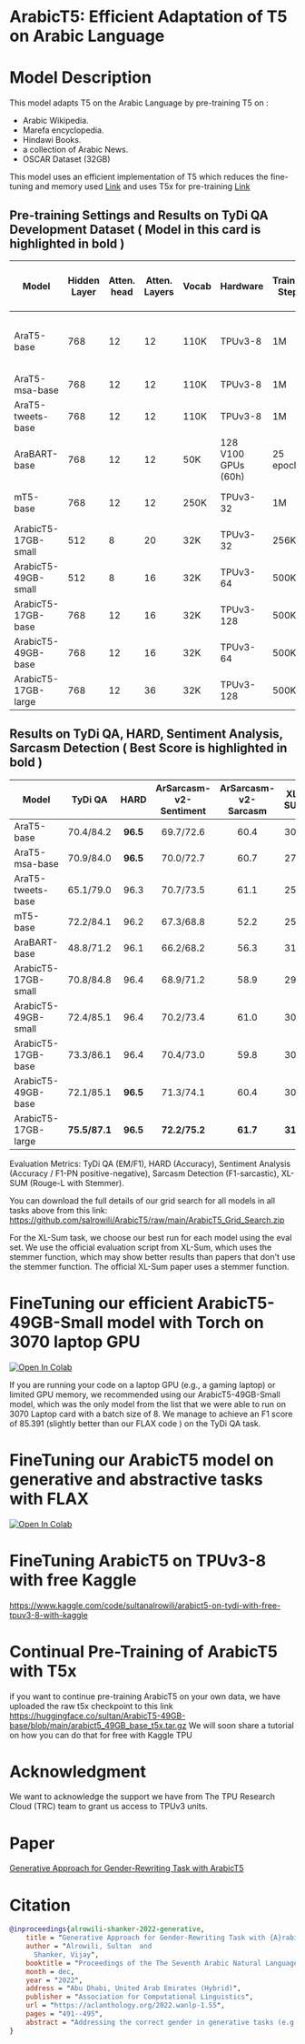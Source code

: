 # ArabicT5: Efficient Adaptation of T5 on Arabic Language


# Model Description

This model adapts T5 on the Arabic Language by pre-training T5 on : 
- Arabic Wikipedia.
- Marefa encyclopedia.
- Hindawi Books.
- a collection of Arabic News.
- OSCAR Dataset (32GB)

This model uses an efficient implementation of T5 which reduces the fine-tuning and memory used [Link](https://arxiv.org/abs/2109.10686) and uses T5x for pre-training [Link](https://github.com/google-research/t5x)


## Pre-training Settings and Results on TyDi QA Development Dataset ( Model in this card is highlighted in bold )

|     Model        | Hidden Layer | Atten. head | Atten. Layers | Vocab | Hardware  |Training Steps | Batch  |  Train x Batch Factor |Corpora                 |
|------------------|--------------|-------------|---------------|-------|-----------|---------------|--------|-----------------------|------------------------|
| AraT5-base       |     768      |      12     |      12       |  110K |TPUv3-8    |        1M     |  128   | 1.0x                  |248GB 29B tokens (MSA + Tweets)    |
| AraT5-msa-base   |     768      |      12     |      12       |  110K |TPUv3-8    |        1M     |  128   | 1.0x                  |70GB (MSA)              |
| AraT5-tweets-base|     768      |      12     |      12       |  110K |TPUv3-8    |        1M     |  128   | 1.0x                  |178GB (Tweets)          |
| AraBART-base     |     768      |      12     |      12       |  50K | 128 V100 GPUs (60h)    |25 epochs|  -     | -                     |73GB (MSA)          |
| mT5-base         |     768      |      12     |      12       |  250K |TPUv3-32   |        1M     |  1024  | 8.0x                  |6.3T tokens (mC4)|
| ArabicT5-17GB-small   |     512      |      8     |      20      |  32K  |TPUv3-32   |       256K    |  256   | 0.5x                 |17GB (MSA)          |
| ArabicT5-49GB-small   |     512      |      8     |      16      |  32K  |TPUv3-64   |       500K    |  256   | 1.0x                 |49GB (MSA + OSCAR)          |
| ArabicT5-17GB-base    |     768      |      12     |      16       |  32K  |TPUv3-128  |       500K    |  512   | 2.0x                  |17GB (MSA)          |
| ArabicT5-49GB-base    |     768      |      12     |      16       |  32K  |TPUv3-64  |       500K    |  256   | 1.0x                  |49GB (MSA + OSCAR)          |
| ArabicT5-17GB-large  |     768      |      12     |      36       |  32K  |TPUv3-128  |       500K    |  512   | 2.0x                  |17GB (MSA)          |


##  Results on TyDi QA, HARD, Sentiment Analysis, Sarcasm Detection ( Best Score is highlighted in bold )

|    Model            | <center>TyDi QA| <center>HARD| <center>ArSarcasm-v2-Sentiment| <center>ArSarcasm-v2-Sarcasm| XL-SUM |
|----------------------|---------------|---------------------|-------------------------------------|----------------------------------|----------------------------------
| AraT5-base           |  <center>70.4/84.2  |<center>**96.5**|<center>69.7/72.6|<center>60.4|<center>30.3|
| AraT5-msa-base       |  <center>70.9/84.0  |<center>**96.5**|<center>70.0/72.7|<center>60.7|<center>27.4|
| AraT5-tweets-base    |  <center>65.1/79.0  |<center>96.3|<center>70.7/73.5|<center>61.1|<center>25.1|
| mT5-base             |  <center>72.2/84.1  |<center>96.2|<center>67.3/68.8|<center>52.2|<center>25.7|
| AraBART-base         |  <center>48.8/71.2  |<center>96.1|<center>66.2/68.2|<center>56.3|<center>31.2|
| ArabicT5-17GB-small        |  <center>70.8/84.8  |<center>96.4|<center>68.9/71.2|<center>58.9|<center>29.2|
| ArabicT5-49GB-small        |  <center>72.4/85.1  |<center>96.4|<center>70.2/73.4|<center>61.0|<center>30.2|
| ArabicT5-17GB-base       |  <center>73.3/86.1  |<center>96.4|<center>70.4/73.0|<center>59.8|<center>30.3|
| ArabicT5-49GB-base       |  <center>72.1/85.1  |<center>**96.5**|<center>71.3/74.1|<center>60.4|<center>30.9|
| ArabicT5-17GB-large      |  <center>**75.5/87.1**  |<center>**96.5**| <center>**72.2/75.2**|<center>**61.7**|<center>**31.7**|

Evaluation Metrics: TyDi QA (EM/F1), HARD (Accuracy), Sentiment Analysis (Accuracy / F1-PN positive-negative), Sarcasm Detection (F1-sarcastic), XL-SUM (Rouge-L with Stemmer).

You can download the full details of our grid search for all models in all tasks above from this link: https://github.com/salrowili/ArabicT5/raw/main/ArabicT5_Grid_Search.zip

For the XL-Sum task, we choose our best run for each model using the eval set. We use the official evaluation script from XL-Sum, which uses the stemmer function, which may show better results than papers that don't use the stemmer function. The official XL-Sum paper uses a stemmer function.

# FineTuning our efficient ArabicT5-49GB-Small model with Torch on 3070 laptop GPU ###

[![Open In Colab][COLAB]](https://colab.research.google.com/github/salrowili/ArabicT5/blob/main/ArabicT5_49GB_Small_on_3070_Laptop_GPU.ipynb)

If you are running your code on a laptop GPU (e.g., a gaming laptop) or limited GPU memory, we recommended using our ArabicT5-49GB-Small model, which was the only model from the list that we were able to run on 3070 Laptop card with a batch size of 8. We manage to achieve an F1 score of 85.391 (slightly better than our FLAX code ) on the TyDi QA task. 


# FineTuning our ArabicT5 model on generative and abstractive tasks with FLAX ###

[![Open In Colab][COLAB]](https://colab.research.google.com/github/salrowili/ArabicT5/blob/main/FineTuning_ArabicT5_with_FLAX_and_TPU.ipynb)

[COLAB]: https://colab.research.google.com/assets/colab-badge.svg


# FineTuning ArabicT5 on TPUv3-8 with free Kaggle ###


https://www.kaggle.com/code/sultanalrowili/arabict5-on-tydi-with-free-tpuv3-8-with-kaggle



# Continual Pre-Training of ArabicT5 with T5x
if you want to continue pre-training ArabicT5 on your own data, we have uploaded the raw t5x checkpoint to this link https://huggingface.co/sultan/ArabicT5-49GB-base/blob/main/arabict5_49GB_base_t5x.tar.gz
We will soon share a tutorial on how you can do that for free with Kaggle TPU



# Acknowledgment

We want to acknowledge the support we have from The TPU Research Cloud (TRC) team to grant us access to TPUv3 units.


# Paper

[Generative Approach for Gender-Rewriting Task with ArabicT5](https://aclanthology.org/2022.wanlp-1.55/)

# Citation

```bibtex
@inproceedings{alrowili-shanker-2022-generative,
    title = "Generative Approach for Gender-Rewriting Task with {A}rabic{T}5",
    author = "Alrowili, Sultan  and
      Shanker, Vijay",
    booktitle = "Proceedings of the The Seventh Arabic Natural Language Processing Workshop (WANLP)",
    month = dec,
    year = "2022",
    address = "Abu Dhabi, United Arab Emirates (Hybrid)",
    publisher = "Association for Computational Linguistics",
    url = "https://aclanthology.org/2022.wanlp-1.55",
    pages = "491--495",
    abstract = "Addressing the correct gender in generative tasks (e.g., Machine Translation) has been an overlooked issue in the Arabic NLP. However, the recent introduction of the Arabic Parallel Gender Corpus (APGC) dataset has established new baselines for the Arabic Gender Rewriting task. To address the Gender Rewriting task, we first pre-train our new Seq2Seq ArabicT5 model on a 17GB of Arabic Corpora. Then, we continue pre-training our ArabicT5 model on the APGC dataset using a newly proposed method. Our evaluation shows that our ArabicT5 model, when trained on the APGC dataset, achieved competitive results against existing state-of-the-art methods. In addition, our ArabicT5 model shows better results on the APGC dataset compared to other Arabic and multilingual T5 models.",
}
```
